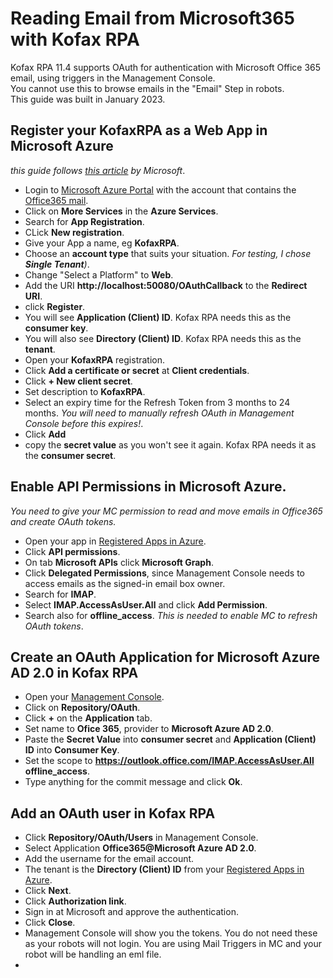 # Reading Email from Microsoft365 with Kofax RPA
Kofax RPA 11.4 supports OAuth for authentication with Microsoft Office 365 email, using triggers in the Management Console.  
You cannot use this to browse emails in the "Email" Step in robots.  
This guide was built in January 2023.

## Register your KofaxRPA as a Web App in Microsoft Azure
*this guide follows [this article](https://learn.microsoft.com/en-us/exchange/client-developer/legacy-protocols/how-to-authenticate-an-imap-pop-smtp-application-by-using-oauth) by Microsoft*.
* Login to [Microsoft Azure Portal](https://portal.azure.com) with the account that contains the [Office365 mail](https://outlook.office.com).
* Click on **More Services** in the **Azure Services**.
* Search for **App Registration**.
* CLick **New registration**.
* Give your App a name, eg **KofaxRPA**.
* Choose an **account type** that suits your situation. *For testing, I chose **Single Tenant**)*.
* Change "Select a Platform" to **Web**.
* Add the URI **http://localhost:50080/OAuthCallback** to the **Redirect URI**.
* click **Register**.
* You will see **Application (Client) ID**. Kofax RPA needs this as the **consumer key**.
* You will also see **Directory (Client) ID**. Kofax RPA needs this as the **tenant**.
* Open your **KofaxRPA** registration.
* Click **Add a certificate or secret** at **Client credentials**.
* Click **+ New client secret**.
* Set description to **KofaxRPA**.
* Select an expiry time for the Refresh Token from 3 months to 24 months. *You will need to manually refresh OAuth in Management Console before this expires!*.
* Click **Add**
* copy the **secret value** as you won't see it again. Kofax RPA needs it as the **consumer secret**.
## Enable API Permissions in Microsoft Azure.
*You need to give your MC permission to read and move emails in Office365 and create OAuth tokens.*
* Open your app in [Registered Apps in Azure](https://portal.azure.com/#view/Microsoft_AAD_RegisteredApps/ApplicationsListBlade).
* Click **API permissions**.
* On tab **Microsoft APIs** click **Microsoft Graph**.
* Click **Delegated Permissions**, since Management Console needs to access emails as the signed-in email box owner.
* Search for **IMAP**.
* Select **IMAP.AccessAsUser.All** and click **Add Permission**.
* Search also for **offline_access**. *This is needed to enable MC to refresh OAuth tokens*.
## Create an OAuth Application for Microsoft Azure AD 2.0 in Kofax RPA 
* Open your [Management Console](http://localhost:50080).  
* Click on **Repository/OAuth**.
* Click **+** on the **Application** tab.
* Set name to **Ofice 365**, provider to **Microsoft Azure AD 2.0**.
* Paste the **Secret Value** into **consumer secret** and **Application (Client) ID** into **Consumer Key**.
* Set the scope to **https://outlook.office.com/IMAP.AccessAsUser.All offline_access**.
* Type anything for the commit message and click **Ok**.
## Add an OAuth user in Kofax RPA
* Click **Repository/OAuth/Users** in Management Console.
* Select Application **Office365@Microsoft Azure AD 2.0**.
* Add the username for the email account.
* The tenant is the **Directory (Client) ID** from your [Registered Apps in Azure](https://portal.azure.com/#view/Microsoft_AAD_RegisteredApps/ApplicationsListBlade).
* Click **Next**.
* Click **Authorization link**.
* Sign in at Microsoft and approve the authentication.
* Click **Close**.
* Management Console will show you the tokens. You do not need these as your robots will not login. You are using Mail Triggers in MC and your robot will be handling an eml file.
* 
